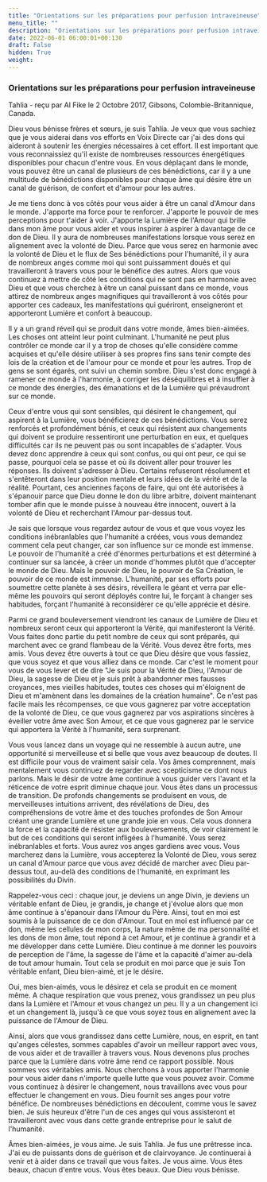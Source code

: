 ```yaml
---
title: "Orientations sur les préparations pour perfusion intraveineuse"
menu_title: ""
description: "Orientations sur les préparations pour perfusion intraveineuse"
date: 2022-06-01 06:00:01+00:130
draft: False
hidden: True
weight:
---
```

### Orientations sur les préparations pour perfusion intraveineuse

Tahlia - reçu par Al Fike le 2 Octobre 2017, Gibsons, Colombie-Britannique, Canada.

Dieu vous bénisse frères et sœurs, je suis Tahlia. Je veux que vous sachiez que je vous aiderai dans vos efforts en Voix Directe car j'ai des dons qui aideront à soutenir les énergies nécessaires à cet effort. Il est important que vous reconnaissiez qu'il existe de nombreuses ressources énergétiques disponibles pour chacun d'entre vous. En vous déplaçant dans le monde, vous pouvez être un canal de plusieurs de ces bénédictions, car il y a une multitude de bénédictions disponibles pour chaque âme qui désire être un canal de guérison, de confort et d'amour pour les autres.

Je me tiens donc à vos côtés pour vous aider à être un canal d'Amour dans le monde. J'apporte ma force pour te renforcer. J'apporte le pouvoir de mes perceptions pour t'aider à voir. J'apporte la Lumière de l'Amour qui brille dans mon âme pour vous aider et vous inspirer à aspirer à davantage de ce don de Dieu. Il y aura de nombreuses manifestations lorsque vous serez en alignement avec la volonté de Dieu. Parce que vous serez en harmonie avec la volonté de Dieu et le flux de Ses bénédictions pour l'humanité, il y aura de nombreux anges comme moi qui sont puissamment doués et qui travailleront à travers vous pour le bénéfice des autres. Alors que vous continuez à mettre de côté les conditions qui ne sont pas en harmonie avec Dieu et que vous cherchez à être un canal puissant dans ce monde, vous attirez de nombreux anges magnifiques qui travailleront à vos côtés pour apporter ces cadeaux, les manifestations qui guériront, enseigneront et apporteront Lumière et confort à beaucoup.

Il y a un grand réveil qui se produit dans votre monde, âmes bien-aimées. Les choses ont atteint leur point culminant. L'humanité ne peut plus contrôler ce monde car il y a trop de choses qu'elle considère comme acquises et qu'elle désire utiliser à ses propres fins sans tenir compte des lois de la création et de l'amour pour ce monde et pour les autres. Trop de gens se sont égarés, ont suivi un chemin sombre. Dieu s'est donc engagé à ramener ce monde à l'harmonie, à corriger les déséquilibres et à insuffler à ce monde des énergies, des émanations et de la Lumière qui prévaudront sur ce monde.

Ceux d'entre vous qui sont sensibles, qui désirent le changement, qui aspirent à la Lumière, vous bénéficierez de ces bénédictions. Vous serez renforcés et profondément bénis, et ceux qui résistent aux changements qui doivent se produire ressentiront une perturbation en eux, et quelques difficultés car ils ne peuvent pas ou sont incapables de s'adapter. Vous devez donc apprendre à ceux qui sont confus, ou qui ont peur, ce qui se passe, pourquoi cela se passe et où ils doivent aller pour trouver les réponses. Ils doivent s'adresser à Dieu. Certains refuseront résolument et s'entêteront dans leur position mentale et leurs idées de la vérité et de la réalité. Pourtant, ces anciennes façons de faire, qui ont été autorisées à s'épanouir parce que Dieu donne le don du libre arbitre, doivent maintenant tomber afin que le monde puisse à nouveau être innocent, ouvert à la volonté de Dieu et recherchant l'Amour par-dessus tout.

Je sais que lorsque vous regardez autour de vous et que vous voyez les conditions inébranlables que l'humanité a créées, vous vous demandez comment cela peut changer, car son influence sur ce monde est immense. Le pouvoir de l'humanité a créé d'énormes perturbations et est déterminé à continuer sur sa lancée, à créer un monde d'hommes plutôt que d'accepter le monde de Dieu. Mais le pouvoir de Dieu, le pouvoir de Sa Création, le pouvoir de ce monde est immense. L'humanité, par ses efforts pour soumettre cette planète à ses désirs, réveillera le géant et verra par elle-même les pouvoirs qui seront déployés contre lui, le forçant à changer ses habitudes, forçant l'humanité à reconsidérer ce qu'elle apprécie et désire.

Parmi ce grand bouleversement viendront les canaux de Lumière de Dieu et nombreux seront ceux qui apporteront la Vérité, qui manifesteront la Vérité. Vous faites donc partie du petit nombre de ceux qui sont préparés, qui marchent avec ce grand flambeau de la Vérité. Vous devez être forts, mes amis. Vous devez être ouverts à tout ce que Dieu désire que vous fassiez, que vous soyez et que vous alliez dans ce monde. Car c'est le moment pour vous de vous lever et de dire "Je suis pour la Vérité de Dieu, l'Amour de Dieu, la sagesse de Dieu et je suis prêt à abandonner mes fausses croyances, mes vieilles habitudes, toutes ces choses qui m'éloignent de Dieu et m'amènent dans les domaines de la création humaine". Ce n'est pas facile mais les récompenses, ce que vous gagnerez par votre acceptation de la volonté de Dieu, ce que vous gagnerez par vos aspirations sincères à éveiller votre âme avec Son Amour, et ce que vous gagnerez par le service qui apportera la Vérité à l'humanité, sera surprenant.

Vous vous lancez dans un voyage qui ne ressemble à aucun autre, une opportunité si merveilleuse et si belle que vous avez beaucoup de doutes. Il est difficile pour vous de vraiment saisir cela. Vos âmes comprennent, mais mentalement vous continuez de regarder avec scepticisme ce dont nous parlons. Mais le désir de votre âme continue à vous guider vers l'avant et la réticence de votre esprit diminue chaque jour. Vous êtes dans un processus de transition. De profonds changements se produisent en vous, de merveilleuses intuitions arrivent, des révélations de Dieu, des compréhensions de votre âme et des touches profondes de Son Amour créant une grande Lumière et une grande joie en vous. Cela vous donnera la force et la capacité de résister aux bouleversements, de voir clairement le but de ces conditions qui seront infligées à l'humanité. Vous serez inébranlables et forts. Vous aurez vos anges gardiens avec vous. Vous marcherez dans la Lumière, vous accepterez la Volonté de Dieu, vous serez un canal d'Amour parce que vous avez décidé de marcher avec Dieu par-dessus tout, au-delà des conditions de l'humanité, en exprimant les possibilités du Divin.

Rappelez-vous ceci : chaque jour, je deviens un ange Divin, je deviens un véritable enfant de Dieu, je grandis, je change et j'évolue alors que mon âme continue à s'épanouir dans l'Amour du Père. Ainsi, tout en moi est soumis à la puissance de ce don d'Amour. Tout en moi est influencé par ce don, même les cellules de mon corps, la nature même de ma personnalité et les dons de mon âme, tout répond à cet Amour, et je continue à grandir et à me développer dans cette Lumière. Dieu continue à me donner les pouvoirs de perception de l'âme, la sagesse de l'âme et la capacité d'aimer au-delà de tout amour humain. Tout cela se produit en moi parce que je suis Ton véritable enfant, Dieu bien-aimé, et je le désire.

Oui, mes bien-aimés, vous le désirez et cela se produit en ce moment même. A chaque respiration que vous prenez, vous grandissez un peu plus dans la Lumière et l'Amour et vous changez un peu. Il y a un changement ici et un changement là, jusqu'à ce que vous soyez tous en alignement avec la puissance de l'Amour de Dieu.

Ainsi, alors que vous grandissez dans cette Lumière, nous, en esprit, en tant qu'anges célestes, sommes capables d'avoir un meilleur rapport avec vous, de vous aider et de travailler à travers vous. Nous devenons plus proches parce que la Lumière dans votre âme rend ce rapport possible. Nous sommes vos véritables amis. Nous cherchons à vous apporter l'harmonie pour vous aider dans n'importe quelle lutte que vous pouvez avoir. Comme vous continuez à désirer le changement, nous travaillons avec vous pour effectuer le changement en vous. Dieu fournit ses anges pour votre bénéfice. De nombreuses bénédictions en découlent, comme vous le savez bien. Je suis heureux d'être l'un de ces anges qui vous assisteront et travailleront avec vous dans cette grande entreprise pour le salut de l'humanité.

Âmes bien-aimées, je vous aime. Je suis Tahlia. Je fus une prêtresse inca. J'ai eu de puissants dons de guérison et de clairvoyance. Je continuerai à venir et à aider dans ce travail que vous faites. Je vous aime. Vous êtes beaux, chacun d'entre vous. Vous êtes beaux. Que Dieu vous bénisse.
